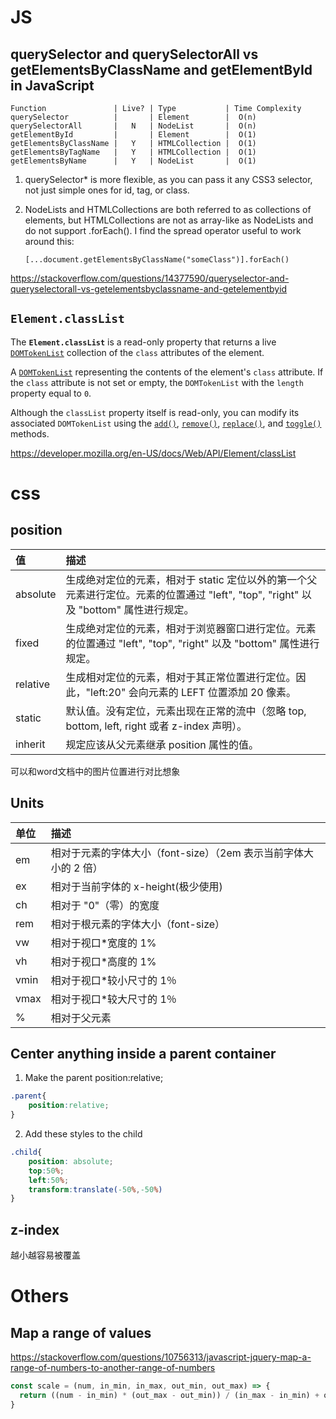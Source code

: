 

# JS

## querySelector and querySelectorAll vs getElementsByClassName and getElementById in JavaScript

```none
Function               | Live? | Type           | Time Complexity
querySelector          |       | Element        |  O(n)
querySelectorAll       |   N   | NodeList       |  O(n)
getElementById         |       | Element        |  O(1)
getElementsByClassName |   Y   | HTMLCollection |  O(1)
getElementsByTagName   |   Y   | HTMLCollection |  O(1)
getElementsByName      |   Y   | NodeList       |  O(1)
```

1. querySelector* is more flexible, as you can pass it any CSS3 selector, not just simple ones for id, tag, or class.

2. NodeLists and HTMLCollections are both referred to as collections of elements, but HTMLCollections are not as array-like as NodeLists and do not support .forEach(). I find the spread operator useful to work around this:

   `[...document.getElementsByClassName("someClass")].forEach()`

https://stackoverflow.com/questions/14377590/queryselector-and-queryselectorall-vs-getelementsbyclassname-and-getelementbyid



## **`Element.classList`**

The **`Element.classList`** is a read-only property that returns a live [`DOMTokenList`](https://developer.mozilla.org/en-US/docs/Web/API/DOMTokenList) collection of the `class` attributes of the element. 

A [`DOMTokenList`](https://developer.mozilla.org/en-US/docs/Web/API/DOMTokenList) representing the contents of the element's `class` attribute. If the `class` attribute is not set or empty, the `DOMTokenList` with the `length` property equal to `0`.

Although the `classList` property itself is read-only, you can modify its associated `DOMTokenList` using the [`add()`](https://developer.mozilla.org/en-US/docs/Web/API/DOMTokenList/add), [`remove()`](https://developer.mozilla.org/en-US/docs/Web/API/DOMTokenList/remove), [`replace()`](https://developer.mozilla.org/en-US/docs/Web/API/DOMTokenList/replace), and [`toggle()`](https://developer.mozilla.org/en-US/docs/Web/API/DOMTokenList/toggle) methods.

https://developer.mozilla.org/en-US/docs/Web/API/Element/classList

# css

## position

| 值       | 描述                                                         |
| :------- | :----------------------------------------------------------- |
| absolute | 生成绝对定位的元素，相对于 static 定位以外的第一个父元素进行定位。元素的位置通过 "left", "top", "right" 以及 "bottom" 属性进行规定。 |
| fixed    | 生成绝对定位的元素，相对于浏览器窗口进行定位。元素的位置通过 "left", "top", "right" 以及 "bottom" 属性进行规定。 |
| relative | 生成相对定位的元素，相对于其正常位置进行定位。因此，"left:20" 会向元素的 LEFT 位置添加 20 像素。 |
| static   | 默认值。没有定位，元素出现在正常的流中（忽略 top, bottom, left, right 或者 z-index 声明）。 |
| inherit  | 规定应该从父元素继承 position 属性的值。                     |

可以和word文档中的图片位置进行对比想象

## Units

| 单位 | 描述                                                         |
| :--- | :----------------------------------------------------------- |
| em   | 相对于元素的字体大小（font-size）（2em 表示当前字体大小的 2 倍） |
| ex   | 相对于当前字体的 x-height(极少使用)                          |
| ch   | 相对于 "0"（零）的宽度                                       |
| rem  | 相对于根元素的字体大小（font-size）                          |
| vw   | 相对于视口*宽度的 1%                                         |
| vh   | 相对于视口*高度的 1%                                         |
| vmin | 相对于视口*较小尺寸的 1％                                    |
| vmax | 相对于视口*较大尺寸的 1％                                    |
| %    | 相对于父元素                                                 |

## Center anything inside a parent container

1) Make the parent position:relative;

```css
.parent{
    position:relative;
}
```

2. Add these styles to the child

```css
.child{
    position: absolute;  
    top:50%;  
    left:50%;  
    transform:translate(-50%,-50%)
}
```

## z-index

越小越容易被覆盖

# Others

## Map a range of values

https://stackoverflow.com/questions/10756313/javascript-jquery-map-a-range-of-numbers-to-another-range-of-numbers

```js
const scale = (num, in_min, in_max, out_min, out_max) => {
  return ((num - in_min) * (out_max - out_min)) / (in_max - in_min) + out_min
}
```

